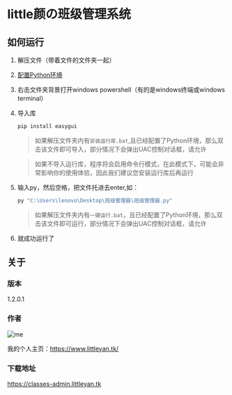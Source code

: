 # little颜の班级管理系统

## 如何运行

1. 解压文件（带着文件的文件夹一起）

2. [配置Python环境](http://tools.littleyan.ga/baidu/index.html?配置python环境)

3. 右击文件夹背景打开windows powershell（有的是windows终端或windows terminal）

4. 导入库

   ```powershell
   pip install easygui
   ```
   > 如果解压文件夹内有`安装运行库.bat`,且已经配置了Python环境，那么双击该文件即可导入，部分情况下会弹出UAC控制对话框，请允许

   > 如果不导入运行库，程序将会启用命令行模式，在此模式下，可能会非常影响你的使用体验，因此我们建议您安装运行库后再运行
   

4. 输入py，然后空格，把文件托进去enter,如：

   ```cmd
   py "C:\Users\lenovo\Desktop\班级管理器\班级管理器.py"
   ```

   > 如果解压文件夹内有`一键运行.bat`，且已经配置了Python环境，那么双击该文件即可运行，部分情况下会弹出UAC控制对话框，请允许

5. 就成功运行了

## 关于
### 版本
1.2.0.1
### 作者

![me](https://cdn.jsdelivr.net/gh/Dayanshifu/imagebed@main/img/logo.png)

我的个人主页：https://www.littleyan.tk/

### 下载地址
https://classes-admin.littleyan.tk
